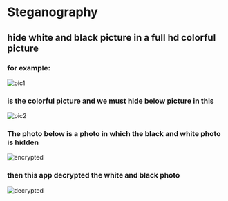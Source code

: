 # Steganography
## hide white and black picture in a full hd colorful picture
### for example:
![pic1](https://s2.uupload.ir/files/pic1_5b3a.jpg)
### is the colorful picture and we must hide below picture in this
![pic2](https://s2.uupload.ir/files/pic2_ppbz.jpg)
### The photo below is a photo in which the black and white photo is hidden
![encrypted](https://s2.uupload.ir/files/encrypted_0cl5.png)
### then this app decrypted the white and black photo
![decrypted](https://s2.uupload.ir/files/decrypted_ynqj.png)





